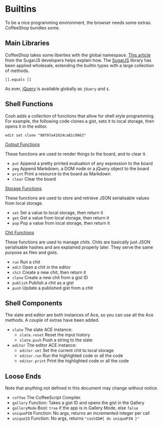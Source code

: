 # Builtins

To be a nice programming environment, the browser needs some extras.
CoffeeShop bundles some.

## Main Libraries

CoffeeShop takes some liberties with the global namespace. [This article][1]
from the SugarJS developers helps explain how. The [SugarJS][2] library has
been applied wholesale, extending the builtin types with a large collection
of methods.

    [].equals []

As ever, [jQuery][3] is available globally as `jQuery` and `$`.

## Shell Functions

Cosh adds a collection of functions that allow for shell style programming.
For example, the following code clones a gist, sets it to local storage, then
opens it in the editor.

    edit set clone "98f97a41924ca81c9863"

[Output Functions](/docs/output.md)

These functions are used to render things to the board, and to clear it.

- `put` Append a pretty printed evaluation of any expression to the board
- `peg` Append Markdown, a DOM node or a jQuery object to the board
- `print` Print a resource to the board as Markdown
- `clear` Clear the board

[Storage Functions](/docs/storage.md)

These functions are used to store and retrieve JSON serialisable values from
local storage.

- `set` Set a value to local storage, then return it
- `get` Get a value from local storage, then return it
- `pop` Pop a value from local storage, then return it

[Chit Functions](/docs/chits.md)

These functions are used to manage *chits*. Chits are basically just JSON
serialisable hashes and are explained properly later. They serve the same
purpose as files and gists.

- `run` Run a chit
- `edit` Open a chit in the editor
- `chit` Create a new chit, then return it
- `clone` Create a new chit from a gist ID
- `publish` Publish a chit as a gist
- `push` Update a published gist from a chit

## Shell Components

The slate and editor are both instances of Ace, so you can use all the Ace
methods. A couple of extras have been added.

- `slate` The slate ACE instance:
    - `slate.reset` Reset the input history
    - `slate.push`  Push a string to the slate
- `editor` The editor ACE instance:
    - `editor.set` Set the current chit to local storage
    - `editor.run` Run the highlighted code or all the code
    - `editor.print` Print the highlighted code or all the code

## Loose Ends

Note that anything not defined in this document may change without notice.

- `coffee` The CoffeeScript Compiler.
- `gallery` Function: Takes a gist ID and opens the gist in the Gallery
- `galleryMode` Bool: `true` if the app is in Gallery Mode, else `false`
- `uniquePIN` Function: No args, returns an incremented integer per call
- `uniqueID` Function: No args, returns `"coshID#{ do uniquePIN }"`

[1]: http://sugarjs.com/native
[2]: http://sugarjs.com
[3]: http://jquery.com
